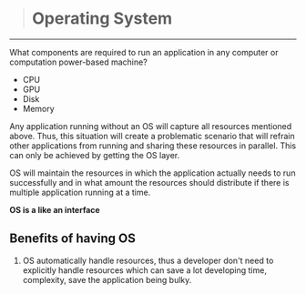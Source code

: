 > # Operating System

---
What components are required to run an application in any computer or computation power-based machine?  

* CPU
* GPU
* Disk
* Memory

Any application running without an OS will capture all resources mentioned above. Thus, this situation will create a problematic scenario that will refrain other applications from running and sharing these resources in parallel. This can only be achieved by getting the OS layer.

OS will maintain the resources in which the application actually needs to run successfully and in what amount the resources should distribute if there is multiple application running at a time.

**OS is a like an interface**

## Benefits of having OS

1. OS automatically handle resources, thus a developer don't need to explicitly handle resources which can save a lot developing time, complexity, save the application being bulky.
